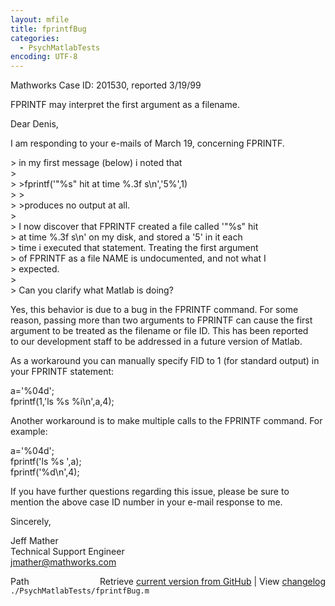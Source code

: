 ```yaml
---
layout: mfile
title: fprintfBug
categories:
  - PsychMatlabTests
encoding: UTF-8
---
```


Mathworks Case ID:  201530, reported 3/19/99  

FPRINTF may interpret the first argument as a filename.  

Dear Denis,  

I am responding to your e-mails of March 19, concerning FPRINTF.  

\> in my first message (below) i noted that  
\>  
\> \>fprintf('"%s" hit at time %.3f s\\n','5%',1)  
\> \>  
\> \>produces no output at all.  
\>  
\> I now discover that FPRINTF created a file called '"%s" hit  
\> at time %.3f s\\n' on my disk, and stored a '5' in it each  
\> time i executed that statement. Treating the first argument  
\> of FPRINTF as a file NAME is undocumented, and not what I  
\> expected.  
\>  
\> Can you clarify what Matlab is doing?  

Yes, this behavior is due to a bug in the FPRINTF command.  For some  
reason, passing more than two arguments to FPRINTF can cause the first  
argument to be treated as the filename or file ID.  This has been reported  
to our development staff to be addressed in a future version of Matlab.  

As a workaround you can manually specify FID to 1 (for standard output) in  
your FPRINTF statement:  

  a='%04d';  
  fprintf(1,'ls %s %i\\n',a,4);  

Another workaround is to make multiple calls to the FPRINTF command.  For  
example:  

  a='%04d';  
  fprintf('ls %s ',a);  
  fprintf('%d\\n',4);  

If you have further questions regarding this issue, please be sure to  
mention the above case ID number in your e-mail response to me.  

Sincerely,  

Jeff Mather  
Technical Support Engineer  
jmather@mathworks.com  


<div class="code_header" style="text-align:right;">
  <span style="float:left;">Path&nbsp;&nbsp;</span> <span class="counter">Retrieve <a href=
  "https://raw.github.com/Psychtoolbox-3/Psychtoolbox-3/beta/./PsychMatlabTests/fprintfBug.m">current version from GitHub</a> | View <a href=
  "https://github.com/Psychtoolbox-3/Psychtoolbox-3/commits/beta/./PsychMatlabTests/fprintfBug.m">changelog</a></span>
</div>
<div class="code">
  <code>./PsychMatlabTests/fprintfBug.m</code>
</div>
